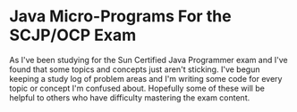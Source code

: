 <h1>Java Micro-Programs For the SCJP/OCP Exam</h1>
<p>As I've been studying for the Sun Certified Java Programmer exam and I've found that some topics and concepts just aren't sticking. I've begun keeping a study log of problem areas and I'm writing some code for every topic or concept I'm confused about. Hopefully some of these will be helpful to others who have difficulty mastering the exam content.</p>
